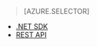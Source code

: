 > [AZURE.SELECTOR]
- [.NET SDK](../articles/media-services-dotnet-connect_programmatically.md)
- [REST API](../articles/media-services-rest-connect_programmatically.md)
